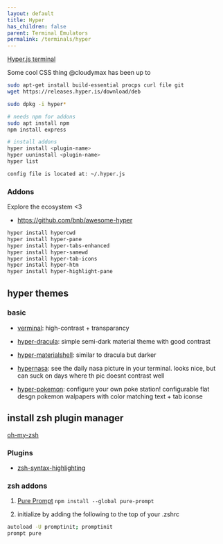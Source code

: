 ```yaml
---
layout: default
title: Hyper
has_children: false
parent: Terminal Emulators
permalink: /terminals/hyper
---
```


[Hyper.js terminal](https://hyper.is/#installation)

Some cool CSS thing @cloudymax has been up to

```bash
sudo apt-get install build-essential procps curl file git
wget https://releases.hyper.is/download/deb

sudo dpkg -i hyper*

# needs npm for addons
sudo apt install npm
npm install express

# install addons
hyper install <plugin-name>
hyper uuninstall <plugin-name>
hyper list

config file is located at: ~/.hyper.js
```

### Addons

Explore the ecosystem <3

- https://github.com/bnb/awesome-hyper

```bash
hyper install hypercwd
hyper install hyper-pane
hyper install hyper-tabs-enhanced
hyper install hyper-samewd
hyper install hyper-tab-icons
hyper install hyper-htm
hyper install hyper-highlight-pane
```

## hyper themes

### basic

- [verminal](https://github.com/defringe/verminal): high-contrast + transparancy 

- [hyper-dracula](https://hyper.is/store/hyper-dracula): simple semi-dark material theme with good contrast

- [hyper-materialshell](https://github.com/carloscuesta/hyper-materialshell): similar to dracula but darker

- [hypernasa](https://www.npmjs.com/package/hypernasa): see the daily nasa picture in your terminal. looks nice, but can suck on days where th pic doesnt contrast well

- [hyper-pokemon](https://github.com/klaussinani/hyper-pokemon): configure your own poke station! configurable flat desgn pokemon walpapers with color matching text + tab iconse

## install zsh plugin manager

[oh-my-zsh](https://github.com/ohmyzsh/ohmyzsh)

### Plugins

- [zsh-syntax-highlighting](https://github.com/zsh-users/zsh-syntax-highlighting/blob/master/INSTALL.md)

### zsh addons

1. [Pure Prompt](https://github.com/sindresorhus/pure)
`npm install --global pure-prompt`

2. initialize by adding the following to the top of your .zshrc

```bash
autoload -U promptinit; promptinit
prompt pure
```


